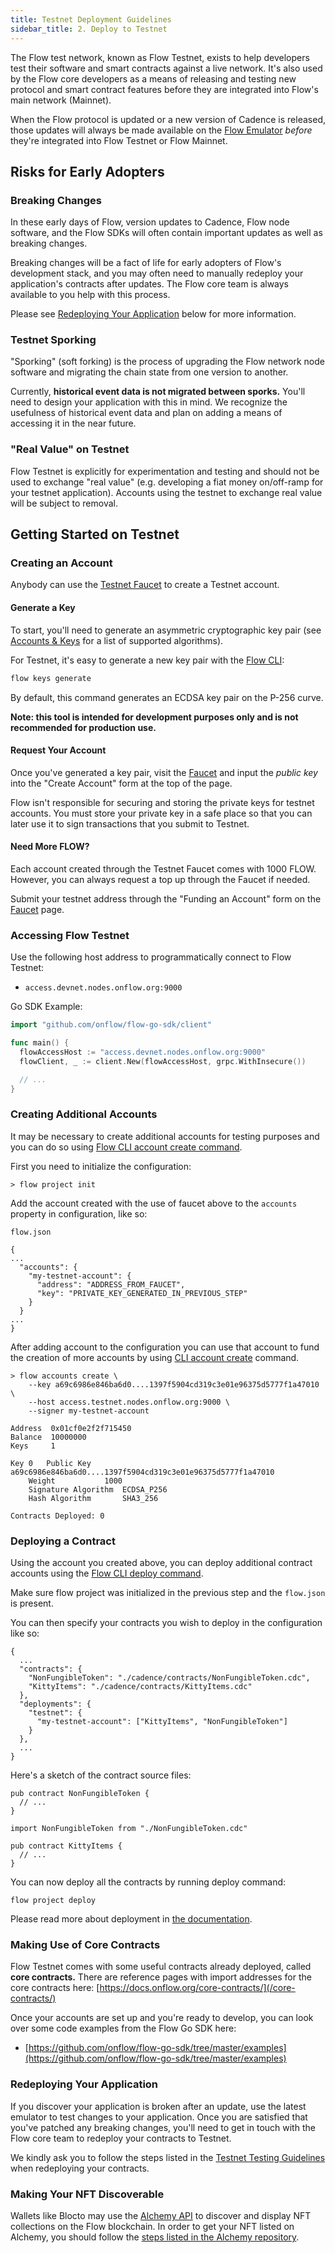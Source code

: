 ```yaml
---
title: Testnet Deployment Guidelines
sidebar_title: 2. Deploy to Testnet
---
```


The Flow test network, known as Flow Testnet, exists to help developers test their software and smart contracts against a live network. It's also used by the Flow core developers as a means of releasing and testing new protocol and smart contract features before they are integrated into Flow's main network (Mainnet).

When the Flow protocol is updated or a new version of Cadence is released, those updates will always be made available on the [Flow Emulator](/emulator) _before_ they're integrated into Flow Testnet or Flow Mainnet.

## Risks for Early Adopters

### Breaking Changes

In these early days of Flow, version updates to Cadence, Flow node software, and the Flow SDKs will often contain important updates as well as breaking changes.

Breaking changes will be a fact of life for early adopters of Flow's development stack, and you may often need to manually redeploy your application's contracts after updates. The Flow core team is always available to you help with this process.

Please see [Redeploying Your Application](#redeploying-your-application) below for more information.

<!-- ### Version Compatibility

A version compatibility table can be found here. This will help you navigate version compatibility between Emulator, SDK, and Network Node (flow-go) versions. -->

### Testnet Sporking

"Sporking" (soft forking) is the process of upgrading the Flow network node software and migrating the chain state from one version to another.

Currently, **historical event data is not migrated between sporks.** You'll need to design your application with this in mind. We recognize the usefulness of historical event data and plan on adding a means of accessing it in the near future.

### "Real Value" on Testnet

Flow Testnet is explicitly for experimentation and testing and should not be used to exchange "real value" (e.g. developing a fiat money on/off-ramp for your testnet application). Accounts using the testnet to exchange real value will be subject to removal.

## Getting Started on Testnet

### Creating an Account

Anybody can use the [Testnet Faucet](https://testnet-faucet-v2.onflow.org/) to create a Testnet account.

#### Generate a Key

To start, you'll need to generate an asymmetric cryptographic key pair (see [Accounts & Keys](/concepts/accounts-and-keys) for a list of supported algorithms).

For Testnet, it's easy to generate a new key pair with the [Flow CLI](/flow-cli):

```sh
flow keys generate
```

By default, this command generates an ECDSA key pair on the P-256 curve.

**Note: this tool is intended for development purposes only and is not recommended for production use.**

#### Request Your Account

Once you've generated a key pair, visit the [Faucet](https://testnet-faucet-v2.onflow.org/) and input the _public key_ into the "Create Account" form at the top of the page.

Flow isn't responsible for securing and storing the private keys for testnet accounts. You must store your private key in a safe place so that you can later use it to sign transactions that you submit to Testnet.

#### Need More FLOW?

Each account created through the Testnet Faucet comes with 1000 FLOW. However, you can always request a top up through the Faucet if needed.

Submit your testnet address through the "Funding an Account" form on the [Faucet](https://testnet-faucet.onflow.org/) page.

### Accessing Flow Testnet

Use the following host address to programmatically connect to Flow Testnet:

- `access.devnet.nodes.onflow.org:9000`

Go SDK Example:

```go
import "github.com/onflow/flow-go-sdk/client"

func main() {
  flowAccessHost := "access.devnet.nodes.onflow.org:9000"
  flowClient, _ := client.New(flowAccessHost, grpc.WithInsecure())

  // ...
}
```

### Creating Additional Accounts

It may be necessary to create additional accounts for testing purposes and you can do so using [Flow CLI account create command](/flow-cli/create-accounts/).

First you need to initialize the configuration:

```
> flow project init
```

Add the account created with the use of faucet above to the `accounts` property in configuration, like so:

`flow.json`

```
{
...
  "accounts": {
    "my-testnet-account": {
      "address": "ADDRESS_FROM_FAUCET",
      "key": "PRIVATE_KEY_GENERATED_IN_PREVIOUS_STEP"
    }
  }
...
}
```

After adding account to the configuration you can use that account to fund the creation of more accounts by using
[CLI account create](/flow-cli/create-accounts) command.

```
> flow accounts create \
    --key a69c6986e846ba6d0....1397f5904cd319c3e01e96375d5777f1a47010 \
    --host access.testnet.nodes.onflow.org:9000 \
    --signer my-testnet-account

Address	 0x01cf0e2f2f715450
Balance	 10000000
Keys	 1

Key 0	Public Key		 a69c6986e846ba6d0....1397f5904cd319c3e01e96375d5777f1a47010
	Weight			 1000
	Signature Algorithm	 ECDSA_P256
	Hash Algorithm		 SHA3_256

Contracts Deployed: 0
```

### Deploying a Contract

Using the account you created above, you can deploy additional contract accounts using the [Flow CLI deploy command](/flow-cli/deploy-project-contracts).

Make sure flow project was initialized in the previous step and the `flow.json` is present.

You can then specify your contracts you wish to deploy in the configuration like so:

```
{
  ...
  "contracts": {
    "NonFungibleToken": "./cadence/contracts/NonFungibleToken.cdc",
    "KittyItems": "./cadence/contracts/KittyItems.cdc"
  },
  "deployments": {
    "testnet": {
      "my-testnet-account": ["KittyItems", "NonFungibleToken"]
    }
  },
  ...
}
```

Here's a sketch of the contract source files:

```
pub contract NonFungibleToken {
  // ...
}
```

```
import NonFungibleToken from "./NonFungibleToken.cdc"

pub contract KittyItems {
  // ...
}
```

You can now deploy all the contracts by running deploy command:

```
flow project deploy
```

Please read more about deployment in [the documentation](/flow-cli/deploy-project-contracts).

### Making Use of Core Contracts

Flow Testnet comes with some useful contracts already deployed, called **core contracts.** There are reference pages with import addresses for the core contracts here: [https://docs.onflow.org/core-contracts/](/core-contracts/)

Once your accounts are set up and you're ready to develop, you can look over some code examples from the Flow Go SDK here:

- [https://github.com/onflow/flow-go-sdk/tree/master/examples](https://github.com/onflow/flow-go-sdk/tree/master/examples)

### Redeploying Your Application

If you discover your application is broken after an update, use the latest emulator to test changes to your application. Once you are satisfied that you've patched any breaking changes, you'll need to get in touch with the Flow core team to redeploy your contracts to Testnet.

We kindly ask you to follow the steps listed in the [Testnet Testing Guidelines](/dapp-deployment/testnet-testing) when redeploying your contracts.

### Making Your NFT Discoverable

Wallets like Blocto may use the [Alchemy API](https://alchemyapi.io/) to discover and display NFT collections on the Flow blockchain. In order to get your NFT listed on Alchemy, you should follow the [steps listed in the Alchemy repository](https://github.com/alchemyplatform/alchemy-flow-contracts#adding-a-new-contract).
